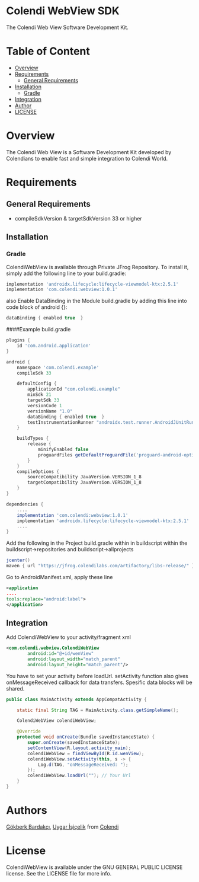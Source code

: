 # Colendi WebView SDK

The Colendi Web View Software Development Kit.

# Table of Content
- [Overview](#overview)
- [Requirements](#requirements)
    - [General Requirements](#general-requirements)
- [Installation](#installation)
    - [Gradle](#Gradle)
- [Integration](#integration)
- [Author](#author)
- [LICENSE](#license)

# Overview

The Colendi Web View is a Software Development Kit developed by Colendians to enable fast and simple integration to Colendi World.

#  Requirements

## General Requirements
* compileSdkVersion & targetSdkVersion 33 or higher  


## Installation

### Gradle

ColendiWebView is available through Private JFrog Repository. To install
it, simply add the following line to your build.gradle:

```groovy
implementation 'androidx.lifecycle:lifecycle-viewmodel-ktx:2.5.1'
implementation 'com.colendi:webview:1.0.1'
```
also Enable DataBinding in the Module build.gradle by adding this line into code block of android {}:

```groovy
dataBinding { enabled true  } 
```

####Example build.gradle

```groovy
plugins {
    id 'com.android.application'
}

android {
    namespace 'com.colendi.example'
    compileSdk 33

    defaultConfig {
        applicationId "com.colendi.example"
        minSdk 21
        targetSdk 33
        versionCode 1
        versionName "1.0"
        dataBinding { enabled true  }
        testInstrumentationRunner "androidx.test.runner.AndroidJUnitRunner"
    }

    buildTypes {
        release {
            minifyEnabled false
            proguardFiles getDefaultProguardFile('proguard-android-optimize.txt'), 'proguard-rules.pro'
        }
    }
    compileOptions {
        sourceCompatibility JavaVersion.VERSION_1_8
        targetCompatibility JavaVersion.VERSION_1_8
    }
}

dependencies {
    ....
    implementation 'com.colendi:webview:1.0.1'
    implementation 'androidx.lifecycle:lifecycle-viewmodel-ktx:2.5.1'
    ....
}
```

Add the following in the Project build.gradle within in buildscript within the buildscript->repositories and buildscript->allprojects

```groovy
jcenter()
maven { url "https://jfrog.colendilabs.com/artifactory/libs-release/" }
```

Go to AndroidManifest.xml, apply these line
```xml
<application
....
tools:replace="android:label">
</application>

```


## Integration

Add ColendiWebView to your activity/fragment xml

```xml
<com.colendi.webview.ColendiWebView
        android:id="@+id/wenView"
        android:layout_width="match_parent"
        android:layout_height="match_parent"/>

```

You have to set your activity before loadUrl. setActivity function also gives onMessageReceived callback for data transfers. Spesific data blocks will be shared.
```java
public class MainActivity extends AppCompatActivity {

    static final String TAG = MainActivity.class.getSimpleName();

    ColendiWebView colendiWebView;

    @Override
    protected void onCreate(Bundle savedInstanceState) {
        super.onCreate(savedInstanceState);
        setContentView(R.layout.activity_main);
        colendiWebView = findViewById(R.id.wenView);
        colendiWebView.setActivity(this, s -> {
            Log.d(TAG, "onMessageReceived: ");
        });
        colendiWebView.loadUrl(""); // Your Url
    }
}

```

# Authors

[Gökberk Bardakçı](https://www.github.com/gokberkbar), [Uygar İşiçelik](https://www.github.com/uygar) from [Colendi](https://www.twitter.com/colendiapp)

# License

ColendiWebView is available under the GNU GENERAL PUBLIC LICENSE license. See the LICENSE file for more info.